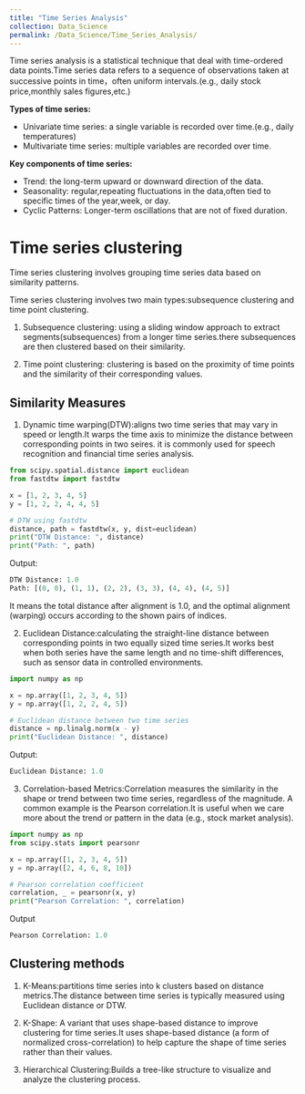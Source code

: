 ```yaml
---
title: "Time Series Analysis"
collection: Data_Science
permalink: /Data_Science/Time_Series_Analysis/
---
```

Time series analysis is a statistical technique that deal with time-ordered data points.Time series data refers to a sequence of observations taken at successive points in time，often uniform intervals.(e.g., daily stock price,monthly sales figures,etc.)

**Types of time series:**
- Univariate time series: a single variable is recorded over time.(e.g., daily temperatures)
- Multivariate time series: multiple variables are recorded over time.

**Key components of time series:**
- Trend: the long-term upward or downward direction of the data.
- Seasonality: regular,repeating fluctuations in the data,often tied to specific times of the year,week, or day.
- Cyclic Patterns: Longer-term oscillations that are not of fixed duration.

# Time series clustering
Time series clustering involves grouping time series data based on similarity patterns.

Time series clustering involves two main types:subsequence clustering and time point clustering.

1. Subsequence clustering: using a sliding window approach to extract segments(subsequences) from a longer time series.there subsequences are then clustered based on their similarity.

2. Time point clustering: clustering is based on the proximity of time points and the similarity of their corresponding values.

## Similarity Measures
1. Dynamic time warping(DTW):aligns two time series that may vary in speed or length.It warps the time axis to minimize the distance between corresponding points in two seires. it is commonly used for speech recognition and financial time series analysis.  
```python
from scipy.spatial.distance import euclidean
from fastdtw import fastdtw

x = [1, 2, 3, 4, 5]
y = [1, 2, 2, 4, 4, 5]

# DTW using fastdtw
distance, path = fastdtw(x, y, dist=euclidean)
print("DTW Distance: ", distance)
print("Path: ", path)
```
Output:
```python
DTW Distance: 1.0
Path: [(0, 0), (1, 1), (2, 2), (3, 3), (4, 4), (4, 5)]
```
It means the total distance after alignment is 1.0, and the optimal alignment (warping) occurs according to the shown pairs of indices.

2. Euclidean Distance:calculating the straight-line distance between corresponding points in two equally sized time series.It works best when both series have the same length and no time-shift differences, such as sensor data in controlled environments.
```python
import numpy as np

x = np.array([1, 2, 3, 4, 5])
y = np.array([1, 2, 2, 4, 5])

# Euclidean distance between two time series
distance = np.linalg.norm(x - y)
print("Euclidean Distance: ", distance)
```
Output:
```python
Euclidean Distance: 1.0
```
3. Correlation-based Metrics:Correlation measures the similarity in the shape or trend between two time series, regardless of the magnitude. A common example is the Pearson correlation.It is useful when we care more about the trend or pattern in the data (e.g., stock market analysis).
```python
import numpy as np
from scipy.stats import pearsonr

x = np.array([1, 2, 3, 4, 5])
y = np.array([2, 4, 6, 8, 10])

# Pearson correlation coefficient
correlation, _ = pearsonr(x, y)
print("Pearson Correlation: ", correlation)
```
Output
```python
Pearson Correlation: 1.0
```
## Clustering methods
1. K-Means:partitions time series into k clusters based on distance metrics.The distance between time series is typically measured using Euclidean distance or DTW.
   

2. K-Shape: A variant that uses shape-based distance to improve clustering for time series.It uses shape-based distance (a form of normalized cross-correlation) to help capture the shape of time series rather than their values.
   
3. Hierarchical Clustering:Builds a tree-like structure to visualize and analyze the clustering process.